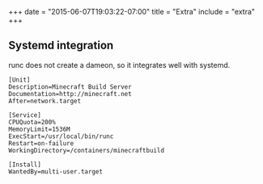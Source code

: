 +++
date = "2015-06-07T19:03:22-07:00"
title = "Extra"
include = "extra"
+++

## Systemd integration

runc does not create a dameon, so it integrates well with systemd.

```
[Unit]
Description=Minecraft Build Server
Documentation=http://minecraft.net
After=network.target

[Service]
CPUQuota=200%
MemoryLimit=1536M
ExecStart=/usr/local/bin/runc
Restart=on-failure
WorkingDirectory=/containers/minecraftbuild

[Install]
WantedBy=multi-user.target
```
